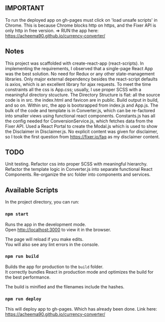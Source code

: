 
## IMPORTANT
To run the deployed app on gh-pages must click on 'load unsafe scripts' in Chrome.
This is because Chrome blocks http on https, and the Fixer API is only http in free version.
 => RUN the app here: https://acheema90.github.io/currency-converter/

## Notes
This project was scaffolded with create-react-app (react-scripts).
In implementing the requirements, I observed that a single-page React App was the best solution.
No need for Redux or any other state-management libraries.
Only major external dependency besides the react-script defaults is axios, which is an excellent library for ajax requests.
To meet the time constraints all the css is App.css; usually, I use proper SCSS with a meaningful directory stcucture.
The Directory Structure is flat: 
    all the source code is in src.
    the index.html and favicon are in public.
    Build output in build, and so on.
Within src, the app is bootsrapped from index.js and App.js.
The bulk of the code and template is in Converter.js, which can be re-factored into smaller views using functional react components.
Constants.js has all the config needed for ConversionService.js, which fetches data from the Fixer API.
Used a React Portal to create the Modal.js which is used to show the Disclaimer in Disclaimer.js.
No explicit content was given for disclaimer, so I took the first question from https://fixer.io/faq as my disclaimer content.

## TODO
Unit testing.
Refactor css into proper SCSS with meaningful hierarchy.
Refactor the template logic in Converter.js into separate functional React Components.
Re-organize the src folder into components and services.

## Available Scripts

In the project directory, you can run:

### `npm start`

Runs the app in the development mode.<br>
Open [http://localhost:3000](http://localhost:3000) to view it in the browser.

The page will reload if you make edits.<br>
You will also see any lint errors in the console.


### `npm run build`

Builds the app for production to the `build` folder.<br>
It correctly bundles React in production mode and optimizes the build for the best performance.

The build is minified and the filenames include the hashes.<br>

### `npm run deploy`
This will deploy app to gh-pages.
Which has already been done.
Link here:
https://acheema90.github.io/currency-converter/
